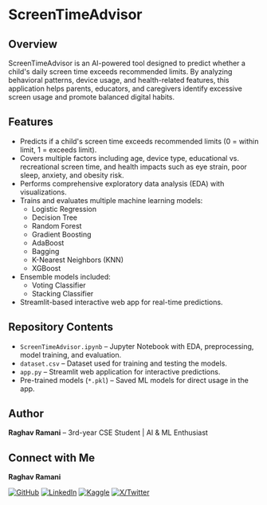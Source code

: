 # ScreenTimeAdvisor

## Overview
ScreenTimeAdvisor is an AI-powered tool designed to predict whether a child's daily screen time exceeds recommended limits. By analyzing behavioral patterns, device usage, and health-related features, this application helps parents, educators, and caregivers identify excessive screen usage and promote balanced digital habits.

## Features
- Predicts if a child's screen time exceeds recommended limits (0 = within limit, 1 = exceeds limit).
- Covers multiple factors including age, device type, educational vs. recreational screen time, and health impacts such as eye strain, poor sleep, anxiety, and obesity risk.
- Performs comprehensive exploratory data analysis (EDA) with visualizations.
- Trains and evaluates multiple machine learning models:
  - Logistic Regression
  - Decision Tree
  - Random Forest
  - Gradient Boosting
  - AdaBoost
  - Bagging
  - K-Nearest Neighbors (KNN)
  - XGBoost
- Ensemble models included:
  - Voting Classifier
  - Stacking Classifier
- Streamlit-based interactive web app for real-time predictions.

## Repository Contents
- `ScreenTimeAdvisor.ipynb` – Jupyter Notebook with EDA, preprocessing, model training, and evaluation.
- `dataset.csv` – Dataset used for training and testing the models.
- `app.py` – Streamlit web application for interactive predictions.
- Pre-trained models (`*.pkl`) – Saved ML models for direct usage in the app.

## Author
**Raghav Ramani** – 3rd-year CSE Student | AI & ML Enthusiast  

## Connect with Me

**Raghav Ramani**  

[![GitHub](https://img.shields.io/badge/GitHub-Raghav1378-181717?logo=github&logoColor=white)](https://github.com/Raghav1378)
[![LinkedIn](https://img.shields.io/badge/LinkedIn-Raghav%20Ramani-0A66C2?logo=linkedin&logoColor=white)](https://www.linkedin.com/in/raghav-ramani-711b56256/)
[![Kaggle](https://img.shields.io/badge/Kaggle-Raghav%20Ramani-20BEFF?logo=kaggle&logoColor=white)](https://www.kaggle.com/raghavramani3232)
[![X/Twitter](https://img.shields.io/badge/X-Raghav%20Ramani-1DA1F2?logo=twitter&logoColor=white)](https://x.com/RamaniRagh763)

